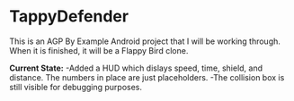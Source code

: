 # TappyDefender

This is an AGP By Example Android project that I will be working through.
<br/>When it is finished, it will be a Flappy Bird clone.

<b>Current State:</b>
-Added a HUD which dislays speed, time, shield, and distance. The numbers in place are just placeholders.
-The collision box is still visible for debugging purposes.